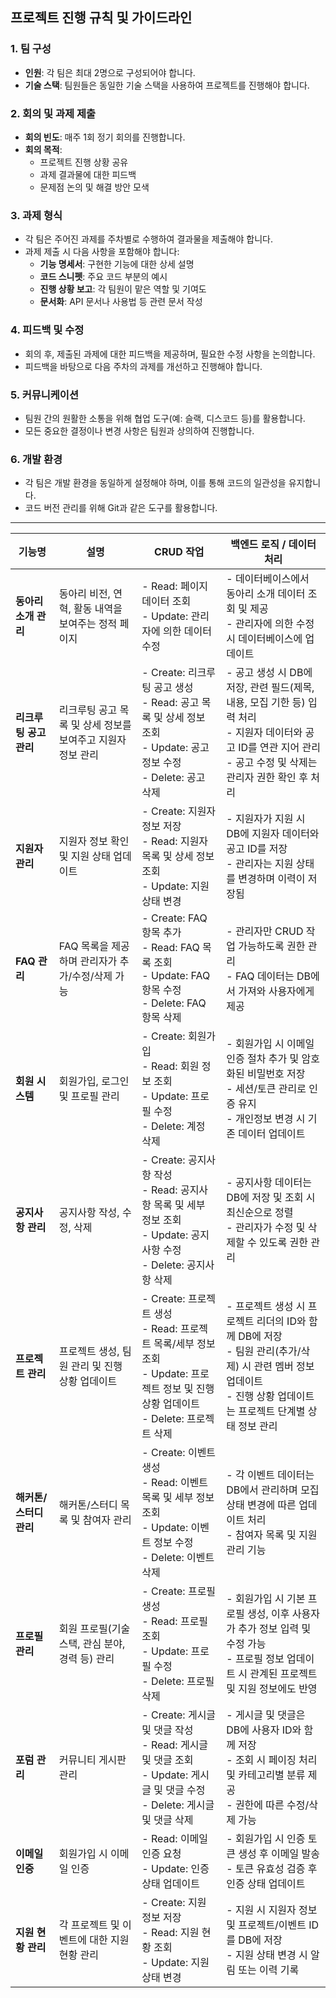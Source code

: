 ## 프로젝트 진행 규칙 및 가이드라인

### 1. 팀 구성
- **인원**: 각 팀은 최대 2명으로 구성되어야 합니다.
- **기술 스택**: 팀원들은 동일한 기술 스택을 사용하여 프로젝트를 진행해야 합니다.

### 2. 회의 및 과제 제출
- **회의 빈도**: 매주 1회 정기 회의를 진행합니다.
- **회의 목적**:
  - 프로젝트 진행 상황 공유
  - 과제 결과물에 대한 피드백
  - 문제점 논의 및 해결 방안 모색

### 3. 과제 형식
- 각 팀은 주어진 과제를 주차별로 수행하여 결과물을 제출해야 합니다.
- 과제 제출 시 다음 사항을 포함해야 합니다:
  - **기능 명세서**: 구현한 기능에 대한 상세 설명
  - **코드 스니펫**: 주요 코드 부분의 예시
  - **진행 상황 보고**: 각 팀원이 맡은 역할 및 기여도
  - **문서화**: API 문서나 사용법 등 관련 문서 작성

### 4. 피드백 및 수정
- 회의 후, 제출된 과제에 대한 피드백을 제공하며, 필요한 수정 사항을 논의합니다.
- 피드백을 바탕으로 다음 주차의 과제를 개선하고 진행해야 합니다.

### 5. 커뮤니케이션
- 팀원 간의 원활한 소통을 위해 협업 도구(예: 슬랙, 디스코드 등)를 활용합니다.
- 모든 중요한 결정이나 변경 사항은 팀원과 상의하여 진행합니다.

### 6. 개발 환경
- 각 팀은 개발 환경을 동일하게 설정해야 하며, 이를 통해 코드의 일관성을 유지합니다.
- 코드 버전 관리를 위해 Git과 같은 도구를 활용합니다.

---

| **기능명** | **설명** | **CRUD 작업** | **백엔드 로직 / 데이터 처리** |
|------------|----------|---------------|-----------------------------|
| **동아리 소개 관리** | 동아리 비전, 연혁, 활동 내역을 보여주는 정적 페이지 | - Read: 페이지 데이터 조회 <br> - Update: 관리자에 의한 데이터 수정 | - 데이터베이스에서 동아리 소개 데이터 조회 및 제공 <br> - 관리자에 의한 수정 시 데이터베이스에 업데이트 |
| **리크루팅 공고 관리** | 리크루팅 공고 목록 및 상세 정보를 보여주고 지원자 정보 관리 | - Create: 리크루팅 공고 생성 <br> - Read: 공고 목록 및 상세 정보 조회 <br> - Update: 공고 정보 수정 <br> - Delete: 공고 삭제 | - 공고 생성 시 DB에 저장, 관련 필드(제목, 내용, 모집 기한 등) 입력 처리 <br> - 지원자 데이터와 공고 ID를 연관 지어 관리 <br> - 공고 수정 및 삭제는 관리자 권한 확인 후 처리 |
| **지원자 관리** | 지원자 정보 확인 및 지원 상태 업데이트 | - Create: 지원자 정보 저장 <br> - Read: 지원자 목록 및 상세 정보 조회 <br> - Update: 지원 상태 변경 | - 지원자가 지원 시 DB에 지원자 데이터와 공고 ID를 저장 <br> - 관리자는 지원 상태를 변경하며 이력이 저장됨 |
| **FAQ 관리** | FAQ 목록을 제공하며 관리자가 추가/수정/삭제 가능 | - Create: FAQ 항목 추가 <br> - Read: FAQ 목록 조회 <br> - Update: FAQ 항목 수정 <br> - Delete: FAQ 항목 삭제 | - 관리자만 CRUD 작업 가능하도록 권한 관리 <br> - FAQ 데이터는 DB에서 가져와 사용자에게 제공 |
| **회원 시스템** | 회원가입, 로그인 및 프로필 관리 | - Create: 회원가입 <br> - Read: 회원 정보 조회 <br> - Update: 프로필 수정 <br> - Delete: 계정 삭제 | - 회원가입 시 이메일 인증 절차 추가 및 암호화된 비밀번호 저장 <br> - 세션/토큰 관리로 인증 유지 <br> - 개인정보 변경 시 기존 데이터 업데이트 |
| **공지사항 관리** | 공지사항 작성, 수정, 삭제 | - Create: 공지사항 작성 <br> - Read: 공지사항 목록 및 세부 정보 조회 <br> - Update: 공지사항 수정 <br> - Delete: 공지사항 삭제 | - 공지사항 데이터는 DB에 저장 및 조회 시 최신순으로 정렬 <br> - 관리자가 수정 및 삭제할 수 있도록 권한 관리 |
| **프로젝트 관리** | 프로젝트 생성, 팀원 관리 및 진행 상황 업데이트 | - Create: 프로젝트 생성 <br> - Read: 프로젝트 목록/세부 정보 조회 <br> - Update: 프로젝트 정보 및 진행 상황 업데이트 <br> - Delete: 프로젝트 삭제 | - 프로젝트 생성 시 프로젝트 리더의 ID와 함께 DB에 저장 <br> - 팀원 관리(추가/삭제) 시 관련 멤버 정보 업데이트 <br> - 진행 상황 업데이트는 프로젝트 단계별 상태 정보 관리 |
| **해커톤/스터디 관리** | 해커톤/스터디 목록 및 참여자 관리 | - Create: 이벤트 생성 <br> - Read: 이벤트 목록 및 세부 정보 조회 <br> - Update: 이벤트 정보 수정 <br> - Delete: 이벤트 삭제 | - 각 이벤트 데이터는 DB에서 관리하며 모집 상태 변경에 따른 업데이트 처리 <br> - 참여자 목록 및 지원 관리 기능 |
| **프로필 관리** | 회원 프로필(기술 스택, 관심 분야, 경력 등) 관리 | - Create: 프로필 생성 <br> - Read: 프로필 조회 <br> - Update: 프로필 수정 <br> - Delete: 프로필 삭제 | - 회원가입 시 기본 프로필 생성, 이후 사용자가 추가 정보 입력 및 수정 가능 <br> - 프로필 정보 업데이트 시 관계된 프로젝트 및 지원 정보에도 반영 |
| **포럼 관리** | 커뮤니티 게시판 관리 | - Create: 게시글 및 댓글 작성 <br> - Read: 게시글 및 댓글 조회 <br> - Update: 게시글 및 댓글 수정 <br> - Delete: 게시글 및 댓글 삭제 | - 게시글 및 댓글은 DB에 사용자 ID와 함께 저장 <br> - 조회 시 페이징 처리 및 카테고리별 분류 제공 <br> - 권한에 따른 수정/삭제 가능 |
| **이메일 인증** | 회원가입 시 이메일 인증 | - Read: 이메일 인증 요청 <br> - Update: 인증 상태 업데이트 | - 회원가입 시 인증 토큰 생성 후 이메일 발송 <br> - 토큰 유효성 검증 후 인증 상태 업데이트 |
| **지원 현황 관리** | 각 프로젝트 및 이벤트에 대한 지원 현황 관리 | - Create: 지원 정보 저장 <br> - Read: 지원 현황 조회 <br> - Update: 지원 상태 변경 | - 지원 시 지원자 정보 및 프로젝트/이벤트 ID를 DB에 저장 <br> - 지원 상태 변경 시 알림 또는 이력 기록 |

